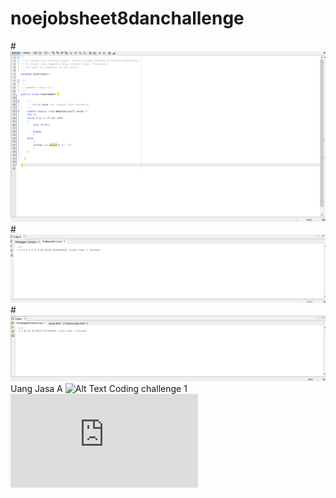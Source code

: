 # noejobsheet8danchallenge
#![AltText](https://github.com/Richmondjanusrafiiaryanto/noejobsheet8danchallenge/blob/master/Screenshot%20(266).png)
#![AltText](https://github.com/Richmondjanusrafiiaryanto/noejobsheet8danchallenge/blob/master/Screenshot%20(270).png)
#![AltText](https://github.com/Richmondjanusrafiiaryanto/noejobsheet8danchallenge/blob/master/Screenshot%20(273).png)
Uang Jasa A
![Alt Text](https://github.com/damarwdsyh003/Noe-CH-1/blob/master/Noe%20CH%201.A.png)
Coding challenge 1
![AltText](https://github.com/damarwdsyh003/Noe/blob/master/challenge1.java)
